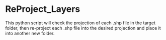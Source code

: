 # ReProject_Layers
This python script will check the projection of each .shp file in the target folder, then re-project each .shp file into the desired projection and place it into another new folder.  

